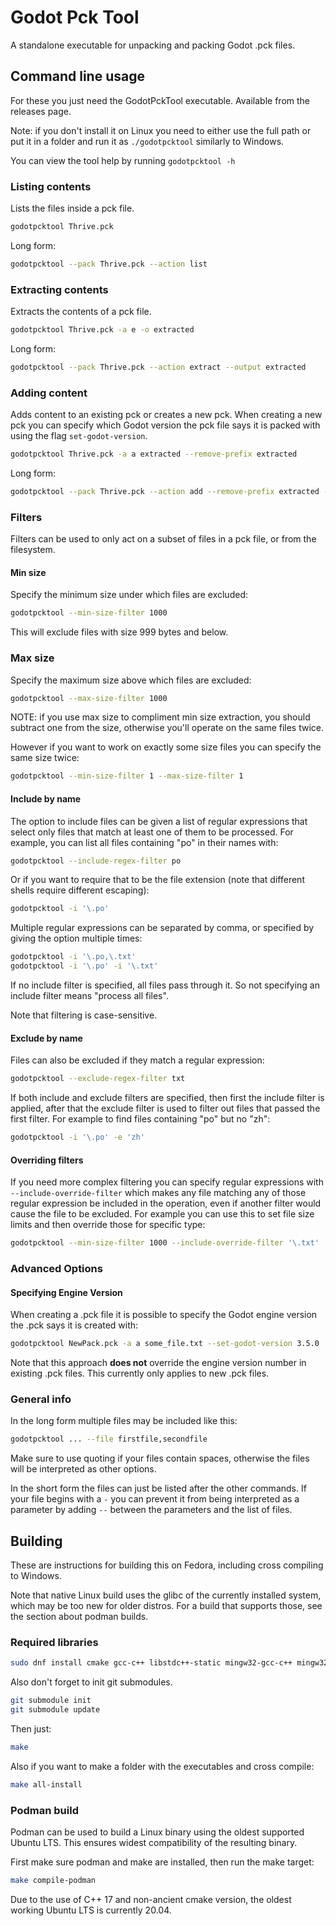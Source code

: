 Godot Pck Tool
==============

A standalone executable for unpacking and packing Godot .pck files.

Command line usage
------------------

For these you just need the GodotPckTool executable. Available from the releases page.

Note: if you don't install it on Linux you need to either use the full
path or put it in a folder and run it as `./godotpcktool` similarly to
Windows.

You can view the tool help by running `godotpcktool -h`

### Listing contents

Lists the files inside a pck file.

```sh
godotpcktool Thrive.pck
```

Long form:

```sh
godotpcktool --pack Thrive.pck --action list
```

### Extracting contents

Extracts the contents of a pck file.

```sh
godotpcktool Thrive.pck -a e -o extracted
```

Long form:

```sh
godotpcktool --pack Thrive.pck --action extract --output extracted
```

### Adding content

Adds content to an existing pck or creates a new pck. When creating a
new pck you can specify which Godot version the pck file says it is
packed with using the flag `set-godot-version`.

```sh
godotpcktool Thrive.pck -a a extracted --remove-prefix extracted
```

Long form:

```sh
godotpcktool --pack Thrive.pck --action add --remove-prefix extracted --file extracted
```

### Filters

Filters can be used to only act on a subset of files in a pck file, or
from the filesystem.

#### Min size

Specify the minimum size under which files are excluded:

```sh
godotpcktool --min-size-filter 1000
```

This will exclude files with size 999 bytes and below.

### Max size

Specify the maximum size above which files are excluded:

```sh
godotpcktool --max-size-filter 1000
```

NOTE: if you use max size to compliment min size extraction, you
should subtract one from the size, otherwise you'll operate on the
same files twice.

However if you want to work on exactly some size files you can specify the same size twice:
```sh
godotpcktool --min-size-filter 1 --max-size-filter 1
```

#### Include by name

The option to include files can be given a list of regular expressions that select only files
that match at least one of them to be processed. For example, you can list all files containing
"po" in their names with:
```sh
godotpcktool --include-regex-filter po
```

Or if you want to require that to be the file extension (note that different shells require
different escaping):
```sh
godotpcktool -i '\.po'
```

Multiple regular expressions can be separated by comma, or specified by giving the option
multiple times:
```sh
godotpcktool -i '\.po,\.txt'
godotpcktool -i '\.po' -i '\.txt'
```

If no include filter is specified, all files pass through it. So not specifying an include
filter means "process all files".

Note that filtering is case-sensitive.

#### Exclude by name

Files can also be excluded if they match a regular expression:
```sh
godotpcktool --exclude-regex-filter txt
```

If both include and exclude filters are specified, then first the include filter is applied,
after that the exclude filter is used to filter out files that passed the first filter.
For example to find files containing "po" but no "zh":
```sh
godotpcktool -i '\.po' -e 'zh'
```

#### Overriding filters

If you need more complex filtering you can specify regular expressions with
`--include-override-filter` which makes any file matching any of those
regular expression be included in the operation, even if another filter
would cause the file to be excluded. For example you can use this to set
file size limits and then override those for specific type:
```sh
godotpcktool --min-size-filter 1000 --include-override-filter '\.txt'
```

### Advanced Options

#### Specifying Engine Version

When creating a .pck file it is possible to specify the Godot engine
version the .pck says it is created with:

```sh
godotpcktool NewPack.pck -a a some_file.txt --set-godot-version 3.5.0
```

Note that this approach **does not** override the engine version number in existing .pck
files. This currently only applies to new .pck files.

### General info

In the long form multiple files may be included like this:
```sh
godotpcktool ... --file firstfile,secondfile
```

Make sure to use quoting if your files contain spaces, otherwise the
files will be interpreted as other options.

In the short form the files can just be listed after the other
commands. If your file begins with a `-` you can prevent it from being
interpreted as a parameter by adding `--` between the parameters and
the list of files.


Building
--------

These are instructions for building this on Fedora, including cross
compiling to Windows.

Note that native Linux build uses the glibc of the currently installed
system, which may be too new for older distros. For a build that
supports those, see the section about podman builds.

### Required libraries

```sh
sudo dnf install cmake gcc-c++ libstdc++-static mingw32-gcc-c++ mingw32-winpthreads-static
```

Also don't forget to init git submodules.

```sh
git submodule init
git submodule update
```

Then just:
```sh
make
```

Also if you want to make a folder with the executables and cross compile:

```sh
make all-install
```

### Podman build

Podman can be used to build a Linux binary using the oldest supported
Ubuntu LTS. This ensures widest compatibility of the resulting binary.

First make sure podman and make are installed, then run the make
target:
```sh
make compile-podman
```

Due to the use of C++ 17 and non-ancient cmake version, the oldest
working Ubuntu LTS is currently 20.04.
